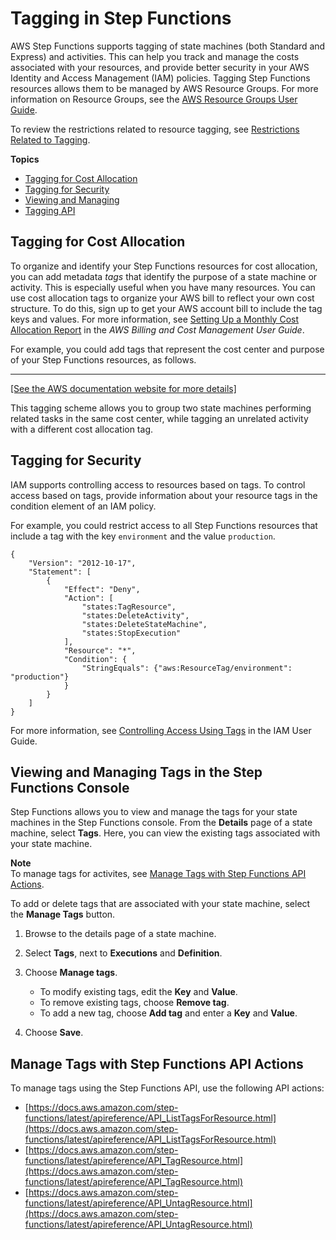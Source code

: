 # Tagging in Step Functions<a name="concepts-tagging"></a>

AWS Step Functions supports tagging of state machines \(both Standard and Express\) and activities\. This can help you track and manage the costs associated with your resources, and provide better security in your AWS Identity and Access Management \(IAM\) policies\. Tagging Step Functions resources allows them to be managed by AWS Resource Groups\. For more information on Resource Groups, see the [AWS Resource Groups User Guide](https://docs.aws.amazon.com/ARG/latest/userguide/)\.

To review the restrictions related to resource tagging, see [Restrictions Related to Tagging](limits-overview.md#sfn-limits-tagging)\.

**Topics**
+ [Tagging for Cost Allocation](#tagging-cost)
+ [Tagging for Security](#tagging-security)
+ [Viewing and Managing](#tagging-console)
+ [Tagging API](#tagging-api)

## Tagging for Cost Allocation<a name="tagging-cost"></a>

To organize and identify your Step Functions resources for cost allocation, you can add metadata *tags* that identify the purpose of a state machine or activity\. This is especially useful when you have many resources\. You can use cost allocation tags to organize your AWS bill to reflect your own cost structure\. To do this, sign up to get your AWS account bill to include the tag keys and values\. For more information, see [Setting Up a Monthly Cost Allocation Report](https://docs.aws.amazon.com/awsaccountbilling/latest/aboutv2/configurecostallocreport.html#allocation-report) in the *AWS Billing and Cost Management User Guide*\.

For example, you could add tags that represent the cost center and purpose of your Step Functions resources, as follows\.


****  
[\[See the AWS documentation website for more details\]](http://docs.aws.amazon.com/step-functions/latest/dg/concepts-tagging.html)

This tagging scheme allows you to group two state machines performing related tasks in the same cost center, while tagging an unrelated activity with a different cost allocation tag\.

## Tagging for Security<a name="tagging-security"></a>

IAM supports controlling access to resources based on tags\. To control access based on tags, provide information about your resource tags in the condition element of an IAM policy\.

For example, you could restrict access to all Step Functions resources that include a tag with the key `environment` and the value `production`\.

```
{
    "Version": "2012-10-17",
    "Statement": [
        {
            "Effect": "Deny",
            "Action": [
                "states:TagResource",
                "states:DeleteActivity",
                "states:DeleteStateMachine",
                "states:StopExecution"
            ],
            "Resource": "*",
            "Condition": {
                "StringEquals": {"aws:ResourceTag/environment": "production"}
            }
        }
    ]
}
```

For more information, see [Controlling Access Using Tags](https://docs.aws.amazon.com/IAM/latest/UserGuide/access_tags.html) in the IAM User Guide\.

## Viewing and Managing Tags in the Step Functions Console<a name="tagging-console"></a>

Step Functions allows you to view and manage the tags for your state machines in the Step Functions console\. From the **Details** page of a state machine, select **Tags**\. Here, you can view the existing tags associated with your state machine\.

**Note**  
To manage tags for activites, see [Manage Tags with Step Functions API Actions](#tagging-api)\.

 To add or delete tags that are associated with your state machine, select the **Manage Tags** button\.

1. Browse to the details page of a state machine\.

1. Select **Tags**, next to **Executions** and **Definition**\.

1. Choose **Manage tags**\.
   + To modify existing tags, edit the **Key** and **Value**\.
   + To remove existing tags, choose **Remove tag**\.
   + To add a new tag, choose **Add tag** and enter a **Key** and **Value**\.

1. Choose **Save**\.

## Manage Tags with Step Functions API Actions<a name="tagging-api"></a>

To manage tags using the Step Functions API, use the following API actions:
+ [https://docs.aws.amazon.com/step-functions/latest/apireference/API_ListTagsForResource.html](https://docs.aws.amazon.com/step-functions/latest/apireference/API_ListTagsForResource.html)
+ [https://docs.aws.amazon.com/step-functions/latest/apireference/API_TagResource.html](https://docs.aws.amazon.com/step-functions/latest/apireference/API_TagResource.html)
+ [https://docs.aws.amazon.com/step-functions/latest/apireference/API_UntagResource.html](https://docs.aws.amazon.com/step-functions/latest/apireference/API_UntagResource.html)